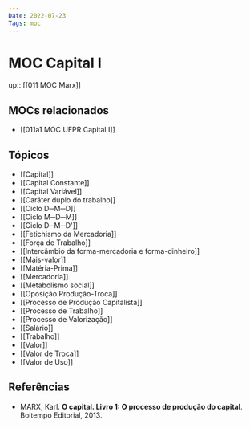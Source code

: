 ```yaml
---
Date: 2022-07-23
Tags: moc 
---
```

# MOC Capital I
up:: [[011 MOC Marx]]

## MOCs relacionados
- [[011a1 MOC UFPR Capital I]]

## Tópicos
- [[Capital]]
- [[Capital Constante]]
- [[Capital Variável]]
- [[Caráter duplo do trabalho]]
- [[Ciclo D─M─D]]
- [[Ciclo M─D─M]]
- [[Ciclo D─M─D']]
- [[Fetichismo da Mercadoria]]
- [[Força de Trabalho]]
- [[Intercâmbio da forma-mercadoria e forma-dinheiro]]
- [[Mais-valor]]
- [[Matéria-Prima]]
- [[Mercadoria]]
- [[Metabolismo social]]
- [[Oposição Produção-Troca]]
- [[Processo de Produção Capitalista]]
- [[Processo de Trabalho]]
- [[Processo de Valorização]]
- [[Salário]]
- [[Trabalho]]
- [[Valor]]
- [[Valor de Troca]]
- [[Valor de Uso]]

## Referências
- MARX, Karl. **O capital. Livro 1: O processo de produção do capital**. Boitempo Editorial, 2013.